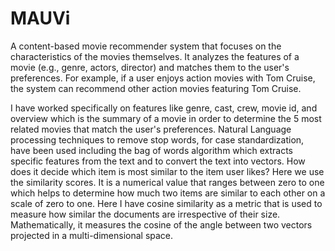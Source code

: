 # MAUVi
A content-based movie recommender system that focuses on the characteristics of the movies themselves. It analyzes the features of a movie (e.g., genre, actors, director) and matches them to the user's preferences. For example, if a user enjoys action movies with Tom Cruise, the system can recommend other action movies featuring Tom Cruise.

I have worked specifically on features like genre, cast, crew, movie id, and overview which is the summary of a movie in order to determine the 5 most related movies that match the user's preferences. Natural Language processing techniques to remove stop words, for case standardization, have been used including the bag of words algorithm which extracts specific features from the text and to convert the text into vectors.
How does it decide which item is most similar to the item user likes? Here we use the similarity scores.
It is a numerical value that ranges between zero to one which helps to determine how much two items are similar to each other on a scale of zero to one. Here I have cosine similarity as a metric that is used to measure how similar the documents are irrespective of their size. Mathematically, it measures the cosine of the angle between two vectors projected in a multi-dimensional space.
